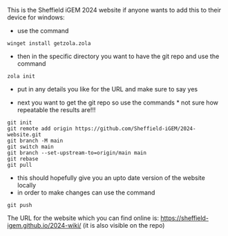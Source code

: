 This is the Sheffield iGEM 2024 website if anyone wants to add this to their device for windows:

- use the command
```
winget install getzola.zola
```
- then in the specific directory you want to have the git repo and use the command
```
zola init
```
- put in any details you like for the URL and make sure to say yes

- next you want to get the git repo so use the commands * not sure how repeatable the results are!!!
```
git init
git remote add origin https://github.com/Sheffield-iGEM/2024-website.git
git branch -M main
git switch main
git branch --set-upstream-to=origin/main main
git rebase
git pull
```

- this should hopefully give you an upto date version of the website locally 
- in order to make changes can use the command
```
git push
```

The URL for the website which you can find online is: https://sheffield-igem.github.io/2024-wiki/
(it is also visible on the repo)
